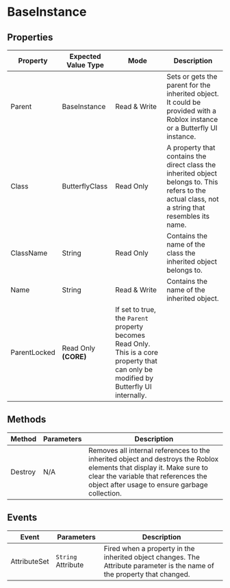 # BaseInstance

## Properties

| Property | Expected Value Type | Mode | Description |
| -------- | ------------------- | ---- | ----------- |
| Parent | BaseInstance | Read & Write | Sets or gets the parent for the inherited object. It could be provided with a Roblox instance or a Butterfly UI instance. |
| Class | ButterflyClass | Read Only | A property that contains the direct class the inherited object belongs to. This refers to the actual class, not a string that resembles its name. |
| ClassName | String | Read Only | Contains the name of the class the inherited object belongs to. |
| Name | String | Read & Write | Contains the name of the inherited object. |
| ParentLocked | Read Only **(CORE)** | If set to true, the `Parent` property becomes Read Only. This is a core property that can only be modified by Butterfly UI internally. |

## Methods

| Method | Parameters | Description |
| ------ | ---------- | ----------- |
| Destroy | N/A | Removes all internal references to the inherited object and destroys the Roblox elements that display it. Make sure to clear the variable that references the object after usage to ensure garbage collection. |

## Events

| Event | Parameters | Description |
| ----- | ---------- | ----------- |
| AttributeSet | `String` Attribute | Fired when a property in the inherited object changes. The Attribute parameter is the name of the property that changed. |
